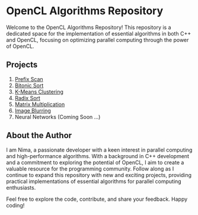 # OpenCL Algorithms Repository

Welcome to the OpenCL Algorithms Repository! This repository is a dedicated space for the implementation of essential algorithms in both C++ and OpenCL, focusing on optimizing parallel computing through the power of OpenCL.

## Projects

1. [Prefix Scan](https://github.com/nimaft97/OpenCLProjects/tree/main/prefix-scan)
2. [Bitonic Sort](https://github.com/nimaft97/OpenCLProjects/tree/main/bitonic-sort)
3. [K-Means Clustering](https://github.com/nimaft97/OpenCLProjects/tree/main/k-means)
4. [Radix Sort](https://github.com/nimaft97/OpenCLProjects/tree/main/radix-sort)
5. [Matrix Multiplication](https://github.com/nimaft97/OpenCLProjects/tree/main/matrix-multiplication)
6. [Image Blurring](https://github.com/nimaft97/OpenCLProjects/blob/main/image-blurring)
7. Neural Networks (Coming Soon ...)

## About the Author
I am Nima, a passionate developer with a keen interest in parallel computing and high-performance algorithms. With a background in C++ development and a commitment to exploring the potential of OpenCL, I aim to create a valuable resource for the programming community. Follow along as I continue to expand this repository with new and exciting projects, providing practical implementations of essential algorithms for parallel computing enthusiasts.

Feel free to explore the code, contribute, and share your feedback. Happy coding!
